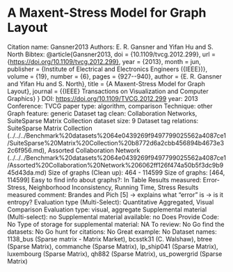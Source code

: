 # A Maxent-Stress Model for Graph Layout

Citation name: Gansner2013
Authors: E. R. Gansner and Yifan Hu and S. North
Bibtex: @article{Gansner2013,
doi = {10.1109/tvcg.2012.299},
url = {https://doi.org/10.1109/tvcg.2012.299},
year = {2013},
month = jun,
publisher = {Institute of Electrical and Electronics Engineers ({IEEE})},
volume = {19},
number = {6},
pages = {927--940},
author = {E. R. Gansner and Yifan Hu and S. North},
title = {A Maxent-Stress Model for Graph Layout},
journal = {{IEEE} Transactions on Visualization and Computer Graphics}
}
DOI: https://doi.org/10.1109/TVCG.2012.299
year: 2013
Conference: TVCG
paper type: algorithm, comparison
Technique: other
Graph feature: generic
Dataset tag clean: Collaboration Networks, SuiteSparse Matrix Collection
dataset size: 9
Dataset tag relations: SuiteSparse Matrix Collection (../../../Benchmark%20datasets%2064e0439269f9497799025562a4087ce1/SuiteSparse%20Matrix%20Collection%20b8772d6a2cbb456894b4673e32c6f956.md), Assorted Collaboration Network (../../../Benchmark%20datasets%2064e0439269f9497799025562a4087ce1/Assorted%20Collaboration%20Network%206062ff126f474a50b5f3dc9b945d43da.md)
Size of graphs (Clean up): 464 - 114599
Size of graphs: [464, 114599]
Easy to find info about graphs?: In Table
Results measured: Error-Stress, Neighborhood Inconsistency, Running Time, Stress
Results measured comment: Brandes and Pich [5] → explains what “error” is → is it entropy?
Evaluation type (Multi-Select): Quantitative Aggregated, Visual Comparison
Evaluation type: visual, aggregate
Supplemental material (Multi-select): no
Supplemental material available: no
Does Provide Code: No
Type of storage for supplemental material: NA
To review: No
Go find the datasets: No
Go hunt for citations: No
Great example: No
Dataset names: 1138_bus (Sparse matrix - Matrix Market), bcsstk31 (C. Walshaw), btree (Sparse Matrix), commanche (Sparse Matrix), lp_ship041 (Sparse Matrix), luxembourg (Sparse Matrix), qh882 (Sparse Matrix), us_powergrid (Sparse Matrix)